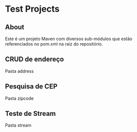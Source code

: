 # Test Projects

## About
Este é um projeto Maven com diversos sub-módulos que estão referenciados no pom.xml na raiz do repositório.

## CRUD de endereço
Pasta address

## Pesquisa de CEP
Pasta zipcode

## Teste de Stream
Pasta stream